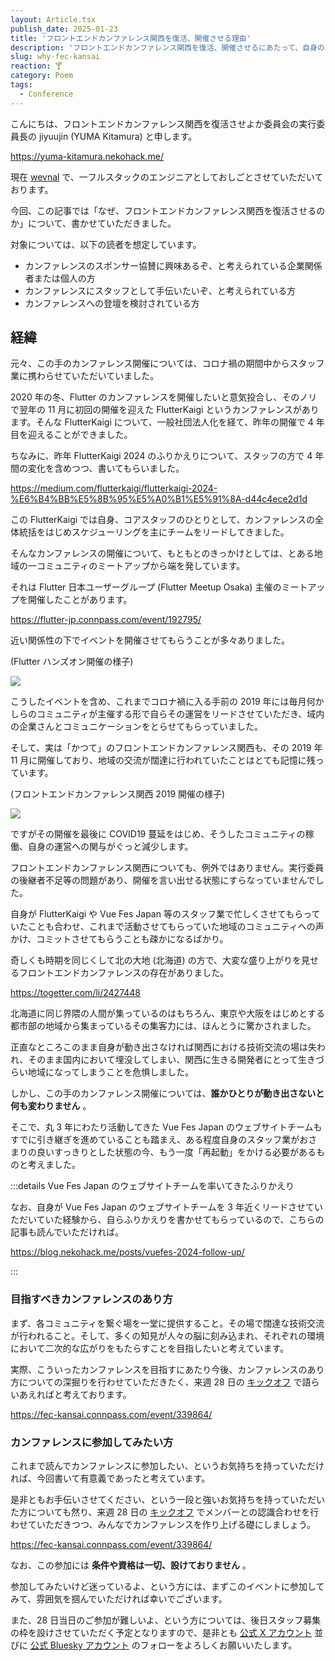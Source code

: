 ```yaml
---
layout: Article.tsx
publish_date: 2025-01-23
title: 'フロントエンドカンファレンス関西を復活、開催させる理由'
description: 'フロントエンドカンファレンス関西を復活、開催させるにあたって、自身のお気持ちを整理する'
slug: why-fec-kansai
reaction: 🍸
category: Poem
tags:
  - Conference
---
```


こんにちは、フロントエンドカンファレンス関西を復活させよか委員会の実行委員長の jiyuujin (YUMA Kitamura) と申します。

https://yuma-kitamura.nekohack.me/

現在 [wevnal](https://wevnal.co.jp/service/chatbot/) で、一フルスタックのエンジニアとしておしごとさせていただいております。

今回、この記事では「なぜ、フロントエンドカンファレンス関西を復活させるのか」について、書かせていただきました。

対象については、以下の読者を想定しています。

- カンファレンスのスポンサー協賛に興味あるぞ、と考えられている企業関係者または個人の方
- カンファレンスにスタッフとして手伝いたいぞ、と考えられている方
- カンファレンスへの登壇を検討されている方

## 経緯

元々、この手のカンファレンス開催については、コロナ禍の期間中からスタッフ業に携わらせていただいていました。

2020 年の冬、Flutter のカンファレンスを開催したいと意気投合し、そのノリで翌年の 11 月に初回の開催を迎えた FlutterKaigi というカンファレンスがあります。そんな FlutterKaigi について、一般社団法人化を経て、昨年の開催で 4 年目を迎えることができました。

ちなみに、昨年 FlutterKaigi 2024 のふりかえりについて、スタッフの方で 4 年間の変化を含めつつ、書いてもらいました。

https://medium.com/flutterkaigi/flutterkaigi-2024-%E6%B4%BB%E5%8B%95%E5%A0%B1%E5%91%8A-d44c4ece2d1d

この FlutterKaigi では自身、コアスタッフのひとりとして、カンファレンスの全体統括をはじめスケジューリングを主にチームをリードしてきました。

そんなカンファレンスの開催について、もともとのきっかけとしては、とある地域の一コミュニティのミートアップから端を発しています。

それは Flutter 日本ユーザーグループ (Flutter Meetup Osaka) 主催のミートアップを開催したことがあります。

https://flutter-jp.connpass.com/event/192795/

近い関係性の下でイベントを開催させてもらうことが多々ありました。

(Flutter ハンズオン開催の様子)

![](https://i.imgur.com/YL5sEm5.jpg)

こうしたイベントを含め、これまでコロナ禍に入る手前の 2019 年には毎月何かしらのコミュニティが主催する形で自らその運営をリードさせていただき、域内の企業さんとコミュニケーションをとらせてもらっていました。

そして、実は「かつて」のフロントエンドカンファレンス関西も、その 2019 年 11 月に開催しており、地域の交流が闊達に行われていたことはとても記憶に残っています。

(フロントエンドカンファレンス関西 2019 開催の様子)

![](https://i.imgur.com/GEBPH3e.jpg)

ですがその開催を最後に COVID19 蔓延をはじめ、そうしたコミュニティの稼働、自身の運営への関与がぐっと減少します。

フロントエンドカンファレンス関西についても、例外ではありません。実行委員の後継者不足等の問題があり、開催を言い出せる状態にすらなっていませんでした。

自身が FlutterKaigi や Vue Fes Japan 等のスタッフ業で忙しくさせてもらっていたことも合わせ、これまで活動させてもらっていた地域のコミュニティへの声かけ、コミットさせてもらうことも疎かになるばかり。

奇しくも時期を同じくして北の大地 (北海道) の方で、大変な盛り上がりを見せるフロントエンドカンファレンスの存在がありました。

https://togetter.com/li/2427448

北海道に同じ界隈の人間が集っているのはもちろん、東京や大阪をはじめとする都市部の地域から集まっているその集客力には、ほんとうに驚かされました。

正直なところこのまま自身が動き出さなければ関西における技術交流の場は失われ、そのまま国内において埋没してしまい、関西に生きる開発者にとって生きづらい地域になってしまうことを危惧しました。

しかし、この手のカンファレンス開催については、**誰かひとりが動き出さないと何も変わりません** 。

そこで、丸 3 年にわたり活動してきた Vue Fes Japan のウェブサイトチームもすでに引き継ぎを進めていることも踏まえ、ある程度自身のスタッフ業がおさまりの良いすっきりとした状態の今、もう一度「再起動」をかける必要があるものと考えました。

:::details Vue Fes Japan のウェブサイトチームを率いてきたふりかえり

なお、自身が Vue Fes Japan のウェブサイトチームを 3 年近くリードさせていただいていた経験から、自らふりかえりを書かせてもらっているので、こちらの記事も読んでいただければ。

https://blog.nekohack.me/posts/vuefes-2024-follow-up/

:::

### 目指すべきカンファレンスのあり方

まず、各コミュニティを繋ぐ場を一堂に提供すること。その場で闊達な技術交流が行われること。そして、多くの知見が人々の脳に刻み込まれ、それぞれの環境において二次的な広がりをもたらすことを目指したいと考えています。

実際、こういったカンファレンスを目指すにあたり今後、カンファレンスのあり方についての深掘りを行わせていただきたく、来週 28 日の [キックオフ](https://fec-kansai.connpass.com/event/339864/) で語らいあえればと考えております。

https://fec-kansai.connpass.com/event/339864/

### カンファレンスに参加してみたい方

これまで読んでカンファレンスに参加したい、というお気持ちを持っていただければ、今回書いて有意義であったと考えています。

是非ともお手伝いさせてください、という一段と強いお気持ちを持っていただいた方についても然り、来週 28 日の [キックオフ](https://fec-kansai.connpass.com/event/339864/) でメンバーとの認識合わせを行わせていただきつつ、みんなでカンファレンスを作り上げる礎にしましょう。

https://fec-kansai.connpass.com/event/339864/

なお、この参加には **条件や資格は一切、設けておりません** 。

参加してみたいけど迷っているよ、という方には、まずこのイベントに参加してみて、雰囲気を掴んでいただければ幸いでございます。

また、28 日当日のご参加が難しいよ、という方については、後日スタッフ募集の枠を設けさせていただく予定となりますので、是非とも [公式 X アカウント](https://x.com/fec_kansai) 並びに [公式 Bluesky アカウント](https://bsky.app/profile/fec-kansai.bsky.social) のフォローをよろしくお願いいたします。

